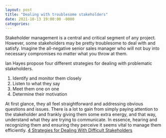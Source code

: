 ```yaml
---
layout: post
title: "Dealing with troublesome stakeholders"
date: 2021-10-13 19:00:00 -0000
categories:
---
```


Stakeholder management is a central and critical segment of any project. However, some stakeholders may be pretty troublesome to deal with and satisfy. Imagine the all-negative senior sales manager who will not buy into necessary compromises no matter what you throw at them. 

Ian Hayes propose four different strategies for dealing with problematic stakeholders. 
1) Identify and monitor them closely
2) Listen to what they say
3) Meet them one on one
4) Determine their motivation

At first glance, they all feel straightforward and addressing obvious questions and issues. There is a lot to gain from simply paying attention to the stakeholder and frankly giving them some extra energy, and that way, understand what they are trying to communicate. In essence, hearing and recognizing them and ensuring they perceive it seems vital to manage them efficiently. 
[4 Strategies for Dealing With Difficult Stakeholders](https://www.wrike.com/blog/4-strategies-dealing-difficult-stakeholders/#Four-strategies-for-dealing-with-difficult-stakeholders)
